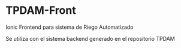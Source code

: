 # TPDAM-Front
Ionic Frontend para sistema de Riego Automatizado

Se utiliza con el sistema backend generado en el repositorio TPDAM
